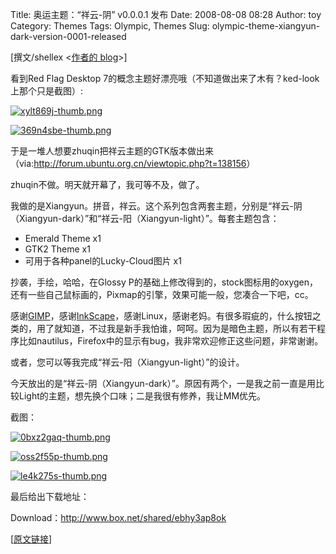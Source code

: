 Title: 奥运主题：“祥云-阴” v0.0.0.1 发布
Date: 2008-08-08 08:28
Author: toy
Category: Themes
Tags: Olympic, Themes
Slug: olympic-theme-xiangyun-dark-version-0001-released

[撰文/shellex <[作者的 blog](http://www.sxnsx.com/)>]

看到Red Flag Desktop
7的概念主题好漂亮哦（不知道做出来了木有？ked-look上那个只是截图）:

[![xylt869j-thumb.png](http://i.linuxtoy.org/i/2008/08/xylt869j-thumb.png)](http://i.linuxtoy.org/i/2008/08/xylt869j.png)

[![369n4sbe-thumb.png](http://i.linuxtoy.org/i/2008/08/369n4sbe-thumb.png)](http://i.linuxtoy.org/i/2008/08/369n4sbe.png)

于是一堆人想要zhuqin把祥云主题的GTK版本做出来（via:<http://forum.ubuntu.org.cn/viewtopic.php?t=138156>）

zhuqin不做。明天就开幕了，我可等不及，做了。

我做的是Xiangyun。拼音，祥云。这个系列包含两套主题，分别是“祥云-阴（Xiangyun-dark）”和“祥云-阳（Xiangyun-light）”。每套主题包含：

-   Emerald Theme x1
-   GTK2 Theme x1
-   可用于各种panel的Lucky-Cloud图片 x1

抄袭，手绘，哈哈，在Glossy
P的基础上修改得到的，stock图标用的oxygen，还有一些自己鼠标画的，Pixmap的引擎，效果可能一般，您凑合一下吧，cc。

感谢[GIMP](http://www.gimp.org/)，感谢[InkScape](http://www.inkscape.org/)，感谢Linux，感谢老妈。有很多瑕疵的，什么按钮之类的，用了就知道，不过我是新手我怕谁，呵呵。因为是暗色主题，所以有若干程序比如nautilus，Firefox中的显示有bug，我非常欢迎修正这些问题，非常谢谢。

或者，您可以等我完成“祥云-阳（Xiangyun-light）”的设计。

今天放出的是“祥云-阴（Xiangyun-dark）”。原因有两个，一是我之前一直是用比较Light的主题，想先换个口味；二是我很有修养，我让MM优先。

截图：

[![0bxz2gaq-thumb.png](http://i.linuxtoy.org/i/2008/08/0bxz2gaq-thumb.png)](http://i.linuxtoy.org/i/2008/08/0bxz2gaq.png)

[![oss2f55p-thumb.png](http://i.linuxtoy.org/i/2008/08/oss2f55p-thumb.png)](http://i.linuxtoy.org/i/2008/08/oss2f55p.png)

[![le4k275s-thumb.png](http://i.linuxtoy.org/i/2008/08/le4k275s-thumb.png)](http://i.linuxtoy.org/i/2008/08/le4k275s.png)

最后给出下载地址：

Download：<http://www.box.net/shared/ebhy3ap8ok>

[[原文链接](http://www.sxnsx.com/olympic-theme-xiangyun-dark-version-0001-released/)]
